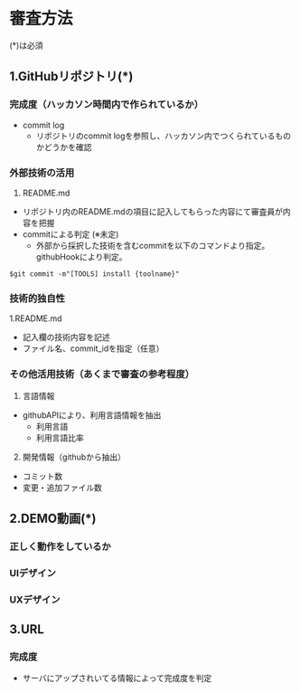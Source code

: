 # 審査方法
(*)は必須
## 1.GitHubリポジトリ(*)
### 完成度（ハッカソン時間内で作られているか）
- commit log
  - リポジトリのcommit logを参照し、ハッカソン内でつくられているものかどうかを確認
### 外部技術の活用
1. README.md
  - リポジトリ内のREADME.mdの項目に記入してもらった内容にて審査員が内容を把握
- commitによる判定 (※未定)
  - 外部から採択した技術を含むcommitを以下のコマンドより指定。githubHookにより判定。
  
```
$git commit -m"[TOOLS] install {toolname}"
```

### 技術的独自性
1.README.md
  - 記入欄の技術内容を記述
  - ファイル名、commit_idを指定（任意）

### その他活用技術（あくまで審査の参考程度）
1. 言語情報
  - githubAPIにより、利用言語情報を抽出
    - 利用言語
    - 利用言語比率
2. 開発情報（githubから抽出）
  - コミット数
  - 変更・追加ファイル数

## 2.DEMO動画(*)
### 正しく動作をしているか
### UIデザイン
### UXデザイン

## 3.URL
### 完成度
  - サーバにアップされいてる情報によって完成度を判定
